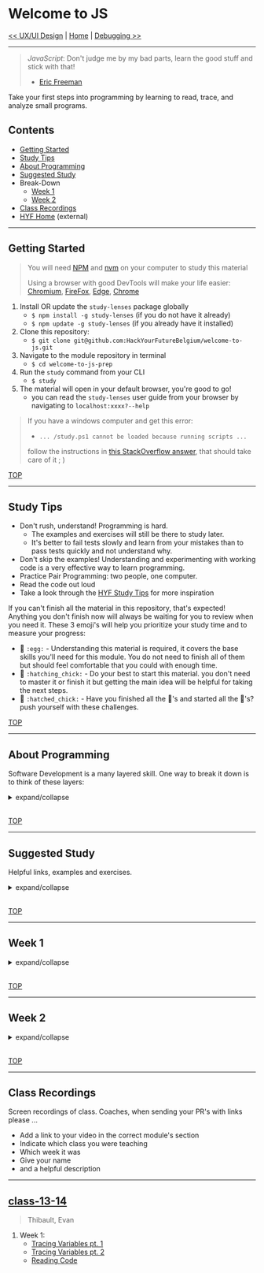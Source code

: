 # Welcome to JS

[<< UX/UI Design](https://github.com/hackyourfuturebelgium/ux-ui-design) | [Home](https://home.hackyourfuture.be) | [Debugging >>](https://github.com/hackyourfuturebelgium/debugging)

---

> _JavaScript_: Don't judge me by my bad parts, learn the good stuff and stick with that!
>
> - [Eric Freeman](https://www.oreilly.com/library/view/head-first-javascript/9781449340124/ch01.html)

Take your first steps into programming by learning to read, trace, and analyze small programs.

## Contents

- [Getting Started](#getting-started)
- [Study Tips](#study-tips)
- [About Programming](#about-programming)
- [Suggested Study](#suggested-study)
- Break-Down
  - [Week 1](#week-1)
  - [Week 2](#week-2)
- [Class Recordings](#class-recordings)
- [HYF Home](https://home.hackyourfuture.be/) (external)

---

## Getting Started

> You will need [NPM](https://docs.npmjs.com/downloading-and-installing-node-js-and-npm) and [nvm](https://github.com/nvm-sh/nvm#installing-and-updating) on your computer to study this material
>
> Using a browser with good DevTools will make your life easier: [Chromium](http://www.chromium.org/getting-involved/download-chromium), [FireFox](https://www.mozilla.org/en-US/firefox/new/), [Edge](https://www.microsoft.com/edge), [Chrome](https://www.google.com/chrome/)

1. Install OR update the `study-lenses` package globally
   - `$ npm install -g study-lenses` (if you do not have it already)
   - `$ npm update -g study-lenses` (if you already have it installed)
2. Clone this repository:
   - `$ git clone git@github.com:HackYourFutureBelgium/welcome-to-js.git`
3. Navigate to the module repository in terminal
   - `$ cd welcome-to-js-prep`
4. Run the `study` command from your CLI
   - `$ study`
5. The material will open in your default browser, you're good to go!
   - you can read the `study-lenses` user guide from your browser by navigating to `localhost:xxxx?--help`

> If you have a windows computer and get this error:
>
> - `... /study.ps1 cannot be loaded because running scripts ...`
>
> follow the instructions in [this StackOverflow answer](https://stackoverflow.com/a/63424744), that should take care of it ; )

[TOP](#welcome-to-js)

---

## Study Tips

- Don't rush, understand! Programming is hard.
  - The examples and exercises will still be there to study later.
  - It's better to fail tests slowly and learn from your mistakes than to pass tests quickly and not understand why.
- Don't skip the examples! Understanding and experimenting with working code is a very effective way to learn programming.
- Practice Pair Programming: two people, one computer.
- Read the code out loud
- Take a look through the [HYF Study Tips](https://home.hackyourfuture.be/students/study-tips) for more inspiration

If you can't finish all the material in this repository, that's expected! Anything you don't finish now will always be waiting for you to review when you need it. These 3 emoji's will help you prioritize your study time and to measure your progress:

- 🥚 `:egg:` - Understanding this material is required, it covers the base skills you'll need for this module. You do not need to finish all of them but should feel comfortable that you could with enough time.
- 🐣 `:hatching_chick:` - Do your best to start this material. you don't need to master it or finish it but getting the main idea will be helpful for taking the next steps.
- 🐥 `:hatched_chick:` - Have you finished all the 🥚's and started all the 🐣's? push yourself with these challenges.

[TOP](#welcome-to-js)

---

## About Programming

Software Development is a many layered skill. One way to break it down is to think of these layers:

<details>
<summary>expand/collapse</summary>
<br>

1. **Source Code**: _The basic literacy of programming_
   - Learning the key words (_vocabulary_) and syntax (_grammar_) for your programming language
   - Being able to read your code out loud, tracing it's execution as a computer would
   - Understanding what the developer wanted to say with their code
   - > **Welcome to JS** will focus on these skills\_
2. **Machine Instructions**: _The basic mechanics of programming_
   - Understanding the life-cycle of your program
   - Understand how the computer will interpret your source code to create a running program
   - Understand what about your code matters to the computer, and what matters to people
   - Fixing syntax errors that occur when you try to run your code
   - Predicting which lines of code will be executed in which order
   - Predicting how each line of code will change what is stored in program memory
   - Reading error messages & callstacks to fix fix semantic errors that occur when you run your code
   - > **Debugging** will focus on these skills\_
3. **Problem Solving & Algorithms**: _Breaking down large problems to be solved in small steps_
   - Understanding a coding challenge and being able to break it down in different ways
   - Determining which solution strategies are correct for which types of problems
   - Understanding how test cases are used to describe your solution strategy
   - Identifying the best language feature to use with your strategy
   - Reading test cases to understand how code is _supposed to_ behave
   - Using Test Cases to structure your solution design process (Test Driven Development)
   - Identifying and isolating mistakes in your code by reading failing test cases
   - Demonstrating your code does what you think it does by passing test cases
   - > _**Behavior, Strategy, Implementation** Module will focus on these skills_
4. **Software Design**: _Organizing smaller pieces of code into full software solutions_
   - All in good time ;)
   - > _Every module starting with **Separation of Concerns** will focus on these skills_

</details>
<br>

[TOP](#welcome-to-js)

---

## Suggested Study

Helpful links, examples and exercises.

<details>
<summary>expand/collapse</summary>

### Be the Computer

These two games are deceptively simple. You will be given pseudo-code and will need to follow the instructions the same way a computer would. Practicing this game will help you learn how to trace code, and prepare you for learning about program memory in the next module - Debugging.

- 🥚 [compute-it](http://compute-it.toxicode.fr/) (through #44)
- 🐥 [little-dot](http://little-dot.toxicode.fr/)

### What is Programming?

- [CodeAcademy](https://www.codecademy.com/articles/what-is-programming)
- [The Coding Train](https://www.youtube.com/watch?v=AImF__7FyzM)
- [Practical Introduction to JS](https://shawnr.gitbooks.io/practical-introduction-to-javascript/content/what-is-programming/)

### What is JavaScript?

- [Andrew Mosh](https://www.youtube.com/watch?v=upDLs1sn7g4)
- [Code School](https://www.youtube.com/watch?v=nItSSTwBvSU)
- [MDN: First Steps](https://developer.mozilla.org/en-US/docs/Learn/JavaScript/First_steps/What_is_JavaScript)
- [javascript.info](https://javascript.info/intro)
- [Danielle Thé](https://www.youtube.com/watch?v=gT0Lh1eYk78)

### Just Enough JavaScript

In this module you will only learn a small part of what JavaScript has to offer. You will learn _just enough_ JavaScript to make small programs that process text and interact with users. Why just enough, and not a little more? Because reading and understanding program logic is more important than JavaScript, so why let the code get in the way?

- [just-enough-javascript](./just-enough-javascript)

### Tutorials

A selection of tutorial sites with interactive exercises, these tutorial will help you learn the JS Syntax you need to study the exercises in this repository. As you're setting your study plans and priorities, remember: [Just Enough JavaScript](./just-enough-javascript). These tutorials will each cover different topics in different orders and in different ways. Find the one that works for you:

- [programiz](https://www.programiz.com/javascript/get-started): through while loops
- [sololearn](https://www.sololearn.com/learning/1024): through Conditionals and Loops
- [launchcode](https://education.launchcode.org/intro-to-professional-web-dev/index.html): chapters 1 -> 5
- [javascript.express](https://www.javascript.express/): the chapters that cover Just Enough JavaScript
- [freecodecamp](https://www.freecodecamp.org/learn/javascript-algorithms-and-data-structures/basic-javascript/): through for loops. (more advanced)
- [Headfirst JavaScript](https://www.oreilly.com/library/view/head-first-javascript/9781449340124/ch01.html): an outstanding (paid) book for understanding JS and the web. comes with code samples you can run locally

Is there another tutorial you like better than these? not a problem! Just us a PR so other students can find it ;)

### References

Resources you can use to look up specific concepts when you are stuck or curious.

- [Mozilla Developer Network (MDN)](https://developer.mozilla.org/en-US/docs/Web/javascript): _the_ reference for JavaScript. It will take time to learn how to read and understand MDN, but it's worth the wait.
- [javascript.info](https://javascript.info): for short and clear explanations of everything you will need in JS
- [hackyourfuture.github.io/study](https://hackyourfuture.github.io/study): a collection of explanations and resources put together by the HYF community. PR's are welcome!
- [codeacademy cheat-sheets](https://www.codecademy.com/learn/introduction-to-javascript/modules/learn-javascript-introduction/cheatsheet)

### Asking and Searching

- your class repo: issues & discussions
- [ask a duck](https://rubberduckdebugging.com/)
- [what happens when ...](https://github.com/alex/what-happens-when)
- [getting answers](https://www.mikeash.com/getting_answers.html)
- [how to ask programming questions](https://www.propublica.org/nerds/how-to-ask-programming-questions)
- [asking technical questions](https://www.youtube.com/watch?v=Gc9ilHp01vY)

<!-- ### Flashcards

There's a good reason these have been around forever, they work. Quiz yourself on the most fundamental concepts in this module the good old-fashioned way: with flashcards.

- 🥚 **[Printables](./flashcards/printables)**: PDFs to print and study offline
- 🥚 **[Interactive](./flashcards/interactive)**: to study live in your browser -->

### Reading Code

- ([how do computers read code?](https://www.youtube.com/watch?v=QXjU9qTsYCc))
- [Reading code is harder than writing it](https://trishagee.github.io/presentation/reading_code/)
- [Learn to read the Source, Luke](https://blog.codinghorror.com/learn-to-read-the-source-luke/)
- [Close-Reading Code](https://kylefdoherty.github.io/blog/2014/06/26/close-reading-code/)
- [Read Code Good](https://www.youtube.com/watch?v=mW_xKGUKLpk)
- [How to read code?](https://itnext.io/how-to-read-code-bf478c262932)
- [5 tips](https://medium.com/@smilin.robin/5-tips-on-how-to-read-someone-elses-code-b931b6a059ec)
- [How to read other people's code](https://selftaughtcoders.com/how-to-quickly-and-effectively-read-other-peoples-code/)
- [ASCII Pronunciation Rules for Programmers](https://blog.codinghorror.com/ascii-pronunciation-rules-for-programmers/)
- [JavaScript Glossary](https://www.codecademy.com/articles/glossary-javascript)
- [How to teach programming (and other things)?](https://www.youtube.com/watch?v=g1ib43q3uXQ&feature=youtu.be&t=1209)
- Code Reading Clubs - [code-reading.org](https://code-reading.org/)
  - [Resources](https://github.com/CodeReadingClubs/Resources)
  - [pdf-maker](https://github.com/CodeReadingClubs/pdf-maker) - convert code from GitHub into a PDF for reading

### Exercises in this Repo

The exercises in this module focus on how to read and understand programs that interact with a user. As a programmer you will spend more of your time reading, understanding and adjusting code than you will writing it. So why not start there?

- 🥚 **[reading-code](./reading-code)**: Practice reading files of code. This includes identifying variables, tracing code like the computer, drawing on the code, and asking good questions.
- 🐣 **[forest-and-trees](./forest-and-trees)**: Analyze programs in detail learning to explain what is happening on each line, and explaining how each line contributes to the program's overall behavior.
- 🐣 **[parsons-problems](./parsons-problems)**: You will be given many lines of code, scrambled out of order. You need to move them back into the correct order and indentation. Careful! there may be some extra lines
- 🐣 **[word-banks](./word-banks)**: Complete programs by filling in the blanks. All the missing words and symbols will be provided, you need to figure out where they go.
- 🐣 **[naming-variables](./naming-variables)**: Code should be written for people first, computers second. Learn to give helpful names to your variables that describe what data they store and how they are used in your program.
- 🐣 **[logging](./logging)**: Learn how to create your own trace of a program's execution using `console.log`. Practice tracing different aspects of the same program's execution.
- 🐥 **[explorations](./explorations)**: Experiment with JS language features that interest you, try modifying the programs in this repo, or try writing your own. This folder is yours to explore JS and programming.

</details>
<br>

[TOP](#welcome-to-js)

---

## Week 1

<details>
<summary>expand/collapse</summary>
<br>

### Before Class

- [What is Programming?](#what-is-programming), [What is JavaScript?](#what-is-javascript)
- Follow the instructions in [Getting Started](#getting-started) to install `study-lenses`
- Read through [./just-enough-javascript](./just-enough-javascript)
  - Through conditionals
- In your favorite tutorial learn about:
  - variables
  - primitive types
  - conditions

### During Class

#### Before Break

[just-enough-javascript](./just-enough-javascript)

- **all together**: Variables and Interactions
- **in groups**: Conditionals and While Loops

#### After Break

[Reading Code](./reading-code/README.md)

- **all together**: Remebery
- **in groups**: Madlib and Getting an Orange

### After Class

No project. Just lots of study time, alone and in groups. Keep asking questions!

</details>
<br>

[TOP](#welcome-to-js)

---

## Week 2

<details>
<summary>expand/collapse</summary>
<br>

### Before Class

- In your favorite tutorial learn about:
  - while loops
  - for loops
- Naming Variables:
  - read the [README](./naming-variables/README.md)
  - watch the [guide](./naming-variables/guide.mp4)

### During Class

#### Before Break

[Forest and Trees](./forest-and-trees/README.md)

- **all together**: examples
- **in groups**: exercises

#### After Break

[Naming Variables](./naming-variables/README.md)

- **all together**: examples
- **in groups**: exercises

### After Class

No project. Just lots of study time, alone and in groups. Keep asking questions!

</details>
<br>

[TOP](#welcome-to-js)

---

## Class Recordings

Screen recordings of class. Coaches, when sending your PR's with links please ...

- Add a link to your video in the correct module's section
- Indicate which class you were teaching
- Which week it was
- Give your name
- and a helpful description

---

## [class-13-14](https://github.com/hackyourfuturebelgium/class-13-14)

> Thibault, Evan

1. Week 1:
   - [Tracing Variables pt. 1](https://vimeo.com/524232825/)
   - [Tracing Variables pt. 2](https://vimeo.com/524233174/)
   - [Reading Code](https://vimeo.com/524232999/)
